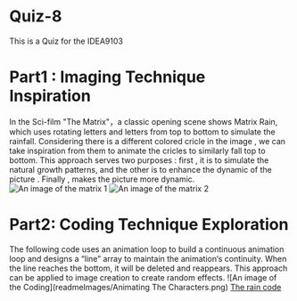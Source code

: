 # Quiz-8
This is a Quiz for the IDEA9103


# Part1 : Imaging Technique Inspiration

In the Sci-film "The Matrix"，a classic opening scene shows Matrix Rain, which uses rotating letters and letters from top to bottom to simulate the rainfall. Considering there is a different colored cricle in the image , we can take inspiration from them to animate the cricles to similarly fall top to bottom. This approach serves two purposes : first , it is to simulate the natural growth patterns, and the other is to enhance the dynamic of the picture . Finally , makes the picture more dynamic.
![An image of the matrix 1](https://static.contrado.com/DesignTemplates/products/999601_the-matrix-code_0.jpeg?cache=-1313928417)
![An image of the matrix 2](https://media.wired.com/photos/5ca648a330f00e47fd82ae77/3:2/w_1600%2Cc_limit/Culture_Matrix_Code_corridor.jpg)


# Part2: Coding Technique Exploration 

The following code uses an animation loop to build a continuous animation loop and designs a “line” array to maintain the animation‘s continuity. When the line reaches the bottom, it will be deleted and reappears. This approach can be applied to image creation to create random effects.
![An image of the Coding](readmeImages/Animating The Characters.png)
 [The rain code](https://thelinuxcode.com/making-it-rain-code-matrix-style/)

